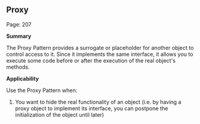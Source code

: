 ## Proxy

Page: 207

**Summary**

The Proxy Pattern provides a surrogate or placeholder for another object to control access to it. Since it implements the same interface, it allows you to execute some code before or after the execution of the real object's methods.

**Applicability**

Use the Proxy Pattern when:
1. You want to hide the real functionality of an object (i.e. by having a proxy object to implement its interface, you can postpone the initialization of the object until later)